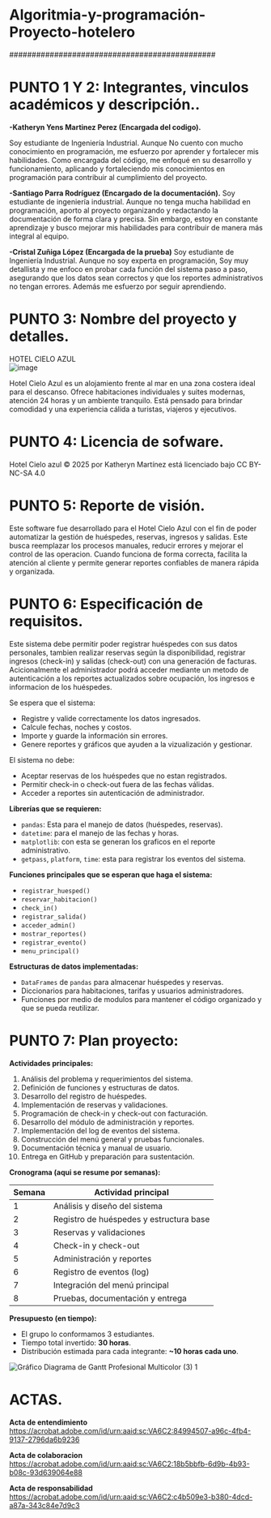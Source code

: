 # Algoritmia-y-programación-Proyecto-hotelero
##############################################
# PUNTO 1 Y 2: Integrantes, vinculos académicos y descripción..
**-Katheryn Yens Martinez Perez (Encargada del codigo).** 

Soy estudiante de Ingeniería Industrial. Aunque No cuento con mucho conocimiento en programación, me esfuerzo por aprender y fortalecer mis habilidades. Como 
encargada del código, me enfoqué en su desarrollo y funcionamiento, aplicando y fortaleciendo mis conocimientos en programación para contribuir al cumplimiento del 
proyecto.

**-Santiago Parra Rodríguez (Encargado de la documentación).**
Soy estudiante de ingeniería industrial. Aunque no tenga mucha habilidad en programación, aporto al proyecto organizando y redactando la documentación de forma clara y precisa. Sin embargo, estoy en constante aprendizaje y busco mejorar mis habilidades para contribuir de manera más integral al equipo. 

**-Cristal Zuñiga López (Encargada de la prueba)**
Soy estudiante de Ingeniería Industrial. Aunque no soy experta en programación, Soy muy detallista y me enfoco en probar cada función del sistema paso a paso, asegurando que los datos sean correctos y que los reportes administrativos no tengan errores. Además me esfuerzo por seguir aprendiendo. 

# PUNTO 3: Nombre del proyecto y detalles.
HOTEL CIELO AZUL  
![image](https://github.com/user-attachments/assets/481b5e6b-82f0-4924-86ba-f07ed1168141)

Hotel Cielo Azul es un alojamiento frente al mar en una zona costera ideal para el descanso. Ofrece habitaciones individuales y suites modernas, atención 24 horas y un ambiente tranquilo. Está pensado para brindar comodidad y una experiencia cálida a turistas, viajeros y ejecutivos.




# PUNTO 4: Licencia de sofware.
Hotel Cielo azul © 2025 por Katheryn Martínez está licenciado bajo CC BY-NC-SA 4.0

# PUNTO 5: Reporte de visión.
Este software fue desarrollado para el Hotel Cielo Azul con el fin de poder automatizar la gestión de huéspedes, reservas, ingresos y salidas. Este busca reemplazar los procesos manuales, reducir errores y mejorar el control de las operacion. Cuando funciona de forma correcta, facilita la atención al cliente y permite generar reportes confiables de manera rápida y organizada.

# PUNTO 6: Especificación de requisitos.

Este sistema debe permitir poder registrar huéspedes con sus datos personales, tambien realizar reservas según la disponibilidad, registrar ingresos (check-in) y salidas (check-out) con una generación de facturas.  
Acicionalmente el administrador podrá acceder mediante un metodo de autenticación a los reportes actualizados sobre ocupación, los ingresos e informacion de los huéspedes.

Se espera que el sistema:
- Registre y valide correctamente los datos ingresados.
- Calcule fechas, noches y costos.
- Importe y guarde la información sin errores.
- Genere reportes y gráficos que ayuden a la vizualización y gestionar.

El sistema no debe:
- Aceptar reservas de los huéspedes que no estan registrados.
- Permitir check-in o check-out fuera de las fechas válidas.
- Acceder a reportes sin autenticación de administrador.

**Librerías que se requieren:**
- `pandas`: Esta para el manejo de datos (huéspedes, reservas).
- `datetime`: para el manejo de las fechas y horas.
- `matplotlib`: con esta se generan los graficos en el reporte administrativo.
- `getpass`, `platform`, `time`: esta para registrar los eventos del sistema.

**Funciones principales que se esperan que haga el sistema:**
- `registrar_huesped()`
- `reservar_habitacion()`
- `check_in()`
- `registrar_salida()`
- `acceder_admin()`
- `mostrar_reportes()`
- `registrar_evento()`
- `menu_principal()`

**Estructuras de datos implementadas:**
- `DataFrames` de `pandas` para almacenar huéspedes y reservas.
- Diccionarios para habitaciones, tarifas y usuarios administradores.
- Funciones por medio de modulos para mantener el código organizado y que se pueda reutilizar.

# PUNTO 7: Plan proyecto:

**Actividades principales:**

1. Análisis del problema y requerimientos del sistema.
2. Definición de funciones y estructuras de datos.
3. Desarrollo del registro de huéspedes.
4. Implementación de reservas y validaciones.
5. Programación de check-in y check-out con facturación.
6. Desarrollo del módulo de administración y reportes.
7. Implementación del log de eventos del sistema.
8. Construcción del menú general y pruebas funcionales.
9. Documentación técnica y manual de usuario.
10. Entrega en GitHub y preparación para sustentación.

**Cronograma (aqui se resume por semanas):**

| Semana | Actividad principal |
|--------|---------------------|
| 1      | Análisis y diseño del sistema |
| 2      | Registro de huéspedes y estructura base |
| 3      | Reservas y validaciones |
| 4      | Check-in y check-out |
| 5      | Administración y reportes |
| 6      | Registro de eventos (log) |
| 7      | Integración del menú principal |
| 8      | Pruebas, documentación y entrega |

**Presupuesto (en tiempo):**

- El grupo lo conformamos 3 estudiantes.
- Tiempo total invertido: **30 horas**.
- Distribución estimada para cada integrante: **~10 horas cada uno**.

![Gráfico Diagrama de Gantt Profesional Multicolor (3) 1](https://github.com/user-attachments/assets/2ebaac51-1e7c-44a7-bec5-f6267e4e9161)

# ACTAS.

**Acta de entendimiento**
https://acrobat.adobe.com/id/urn:aaid:sc:VA6C2:84994507-a96c-4fb4-9137-2796da6b9236

**Acta de colaboracion**
https://acrobat.adobe.com/id/urn:aaid:sc:VA6C2:18b5bbfb-6d9b-4b93-b08c-93d639064e88

**Acta de responsabilidad**
https://acrobat.adobe.com/id/urn:aaid:sc:VA6C2:c4b509e3-b380-4dcd-a87a-343c84e7d9c3
